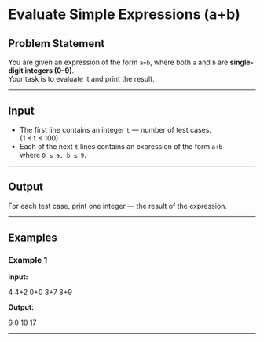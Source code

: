 # Evaluate Simple Expressions (a+b)

## Problem Statement
You are given an expression of the form `a+b`, where both `a` and `b` are **single-digit integers (0–9)**.  
Your task is to evaluate it and print the result.

---

## Input
- The first line contains an integer `t` — number of test cases.  
  (1 ≤ t ≤ 100)
- Each of the next `t` lines contains an expression of the form `a+b`  
  where `0 ≤ a, b ≤ 9`.

---

## Output
For each test case, print one integer — the result of the expression.

---

## Examples

### Example 1
**Input:**

4
4+2
0+0
3+7
8+9


**Output:**

6
0
10
17


---
